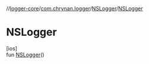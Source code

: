 //[logger-core](../../../index.md)/[com.chrynan.logger](../index.md)/[NSLogger](index.md)/[NSLogger](-n-s-logger.md)

# NSLogger

[ios]\
fun [NSLogger](-n-s-logger.md)()
